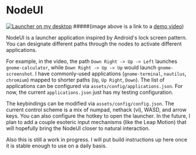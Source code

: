 # NodeUI

[![Launcher on my desktop](http://i.imgur.com/2w28m6t.jpg?1)](https://www.youtube.com/watch?v=ePnHs1_Y8Jg)
#####(image above is a link to a [demo video](https://www.youtube.com/watch?v=ePnHs1_Y8Jg))

NodeUI is a launcher application inspired by Android's lock screen pattern.
You can designate different paths through the nodes to activate different applications.

For example, in the video, the path `Down Right -> Up -> Left`
launches `gnome-calculator`, while `Down Right -> Up -> Up` would
launch `gnome-screenshot`. I have commonly-used applications (`gnome-terminal`,
`nautilus`, `chromium`) mapped to shorter paths (`Up`, `Up Right`, `Down`). The
list of applications can be configured via `assets/config/applications.json`.
For now, the current `applications.json` just has my testing configuration.

The keybindings can be modified via `assets/config/config.json`. The current
control scheme is a mix of numpad, nethack (vi), WASD, and arrow keys. You can
also configure the hotkey to open the launcher. In the future, I plan to add a
couple esoteric input mechanisms (like the Leap Motion) that will hopefully bring
the NodeUI closer to natural interaction.

Also this is still a work in progress. I will put build instructions
up here once it is stable enough to use on a daily basis.